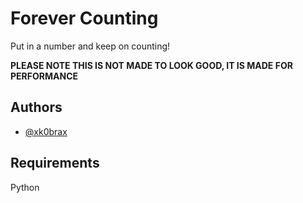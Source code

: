 
# Forever Counting

Put in a number and keep on counting!

**PLEASE NOTE THIS IS NOT MADE TO LOOK GOOD, IT IS MADE FOR PERFORMANCE**

## Authors

- [@xk0brax](https://www.github.com/xk0brax)


## Requirements
Python


